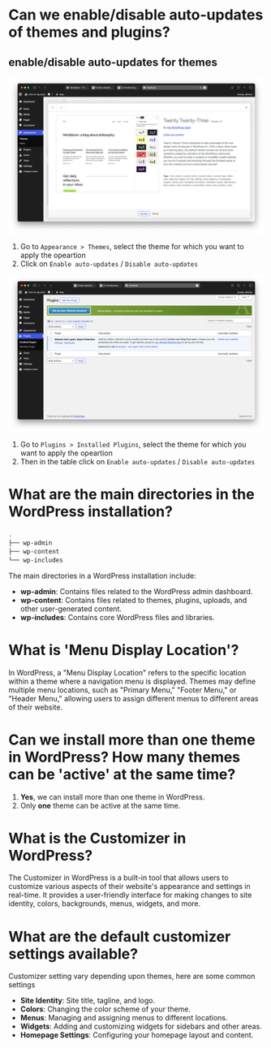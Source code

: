 # Can we enable/disable auto-updates of themes and plugins?

## enable/disable auto-updates for themes
![theme settings](assets/01-THEME.png)
1. Go to `Appearance > Themes`, select the theme for which you want to apply the opeartion
2. Click on `Enable auto-updates` / `Disable auto-updates`

![](assets/01-PLUGIN.png)
1. Go to `Plugins > Installed Plugins`, select the theme for which you want to apply the opeartion
2. Then in the table click on `Enable auto-updates` / `Disable auto-updates`

# What are the main directories in the WordPress installation?
```bash
.
├── wp-admin
├── wp-content
└── wp-includes

```

The main directories in a WordPress installation include:
- **wp-admin**: Contains files related to the WordPress admin dashboard.
- **wp-content**: Contains files related to themes, plugins, uploads, and other user-generated content.
- **wp-includes**: Contains core WordPress files and libraries.


# What is 'Menu Display Location'?
In WordPress, a "Menu Display Location" refers to the specific location within a theme where a navigation menu is displayed. Themes may define multiple menu locations, such as "Primary Menu," "Footer Menu," or "Header Menu," allowing users to assign different menus to different areas of their website.

# Can we install more than one theme in WordPress? How many themes can be 'active' at the same time?
1. **Yes**, we can install more than one theme in WordPress.
2. Only **one** theme can be active at the same time.

# What is the Customizer in WordPress?
The Customizer in WordPress is a built-in tool that allows users to customize various aspects of their website's appearance and settings in real-time. It provides a user-friendly interface for making changes to site identity, colors, backgrounds, menus, widgets, and more.

# What are the default customizer settings available?
Customizer setting vary depending upon themes, here are some common settings

- **Site Identity**: Site title, tagline, and logo.
- **Colors**: Changing the color scheme of your theme.
- **Menus**: Managing and assigning menus to different locations.
- **Widgets**: Adding and customizing widgets for sidebars and other areas.
- **Homepage Settings**: Configuring your homepage layout and content.
